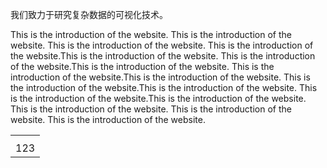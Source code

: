 
我们致力于研究复杂数据的可视化技术。

This is the introduction of the website. This is the introduction of the website. This is the introduction of the website. This is the introduction of the website.This is the introduction of the website. This is the introduction of the website.This is the introduction of the website. This is the introduction of the website.This is the introduction of the website. This is the introduction of the website.This is the introduction of the website. This is the introduction of the website.This is the introduction of the website. This is the introduction of the website. This is the introduction of the website. This is the introduction of the website.

<table>
<th>
<tr>
<td>123</td>
</tr>
</th>
</table>